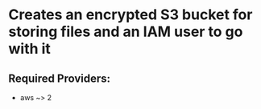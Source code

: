 # Creates an encrypted S3 bucket for storing files and an IAM user to go with it

## Required Providers:

- aws ~> 2
